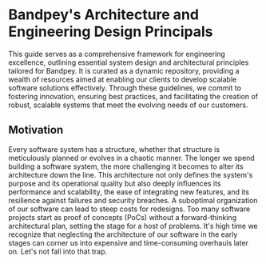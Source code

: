 # Bandpey's Architecture and Engineering Design Principals

This guide serves as a comprehensive framework for engineering excellence, outlining essential system design and architectural principles tailored for Bandpey. It is curated as a dynamic repository, providing a wealth of resources aimed at enabling our clients to develop scalable software solutions effectively. Through these guidelines, we commit to fostering innovation, ensuring best practices, and facilitating the creation of robust, scalable systems that meet the evolving needs of our customers.

## Motivation

Every software system has a structure, whether that structure is meticulously planned or evolves in a chaotic manner. The longer we spend building a software system, the more challenging it becomes to alter its architecture down the line. This architecture not only defines the system's purpose and its operational quality but also deeply influences its performance and scalability, the ease of integrating new features, and its resilience against failures and security breaches. A suboptimal organization of our software can lead to steep costs for redesigns. Too many software projects start as proof of concepts (PoCs) without a forward-thinking architectural plan, setting the stage for a host of problems. It's high time we recognize that neglecting the architecture of our software in the early stages can corner us into expensive and time-consuming overhauls later on. Let's not fall into that trap.
